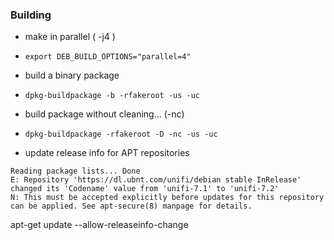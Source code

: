 ### Building

* make in parallel ( -j4 )
 * ```export DEB_BUILD_OPTIONS="parallel=4"```
* build a binary package 
 * ```dpkg-buildpackage -b -rfakeroot -us -uc```
* build package without cleaning... (-nc)
 * ```dpkg-buildpackage -rfakeroot -D -nc -us -uc```

* update release info for APT repositories
```
Reading package lists... Done
E: Repository 'https://dl.ubnt.com/unifi/debian stable InRelease' changed its 'Codename' value from 'unifi-7.1' to 'unifi-7.2'
N: This must be accepted explicitly before updates for this repository can be applied. See apt-secure(8) manpage for details.
```
apt-get update --allow-releaseinfo-change
